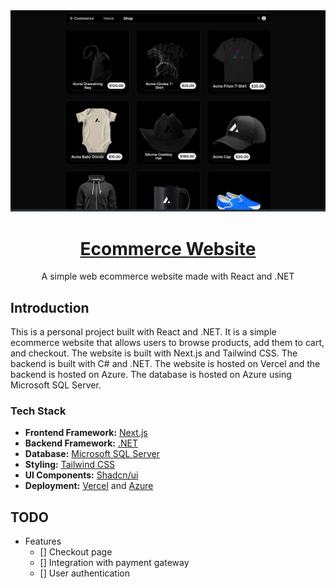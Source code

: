 <a href="https://ecommerce-opal-beta.vercel.app/">
  <img alt="Thumbnail" src="./thumbnail.png">
  <h1 align="center" >Ecommerce Website</h1>
</a>
<p align="center">
  A simple web ecommerce website made with React and .NET
</p>

## Introduction

This is a personal project built with React and .NET. It is a simple ecommerce website that allows users to browse products, add them to cart, and checkout. The website is built with Next.js and Tailwind CSS. The backend is built with C# and .NET. The website is hosted on Vercel and the backend is hosted on Azure. The database is hosted on Azure using Microsoft SQL Server.

### Tech Stack

- **Frontend Framework:** [Next.js](https://nextjs.org)
- **Backend Framework:** [.NET](https://dotnet.microsoft.com)
- **Database:** [Microsoft SQL Server](https://www.microsoft.com/en-us/sql-server)
- **Styling:** [Tailwind CSS](https://tailwindcss.com)
- **UI Components:** [Shadcn/ui](https://ui.shadcn.com)
- **Deployment:** [Vercel](https://vercel.com/) and [Azure](https://azure.microsoft.com)

## TODO

- Features
  - [] Checkout page
  - [] Integration with payment gateway
  - [] User authentication
